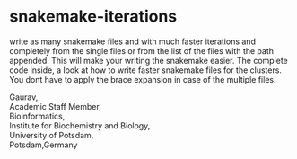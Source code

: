 # snakemake-iterations
write as many snakemake files and with much faster iterations and completely from the single files or from the list of the files with the path appended. This will make your writing the snakemake easier. The complete code inside, a look at how to write faster snakemake files for the clusters. You dont have to apply the brace expansion in case of the multiple files. 

Gaurav,\
Academic Staff Member,\
Bioinformatics,\
Institute for Biochemistry and Biology,\
University of Potsdam,\
Potsdam,Germany

